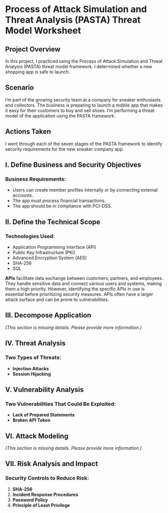 # Process of Attack Simulation and Threat Analysis (PASTA) Threat Model Worksheet

## Project Overview
In this project, I practiced using the Process of Attack Simulation and Threat Analysis (PASTA) threat model framework. I determined whether a new shopping app is safe to launch.

## Scenario
I’m part of the growing security team at a company for sneaker enthusiasts and collectors. The business is preparing to launch a mobile app that makes it easy for their customers to buy and sell shoes. I’m performing a threat model of the application using the PASTA framework.

## Actions Taken
I went through each of the seven stages of the PASTA framework to identify security requirements for the new sneaker company app.

## I. Define Business and Security Objectives
### Business Requirements:
- Users can create member profiles internally or by connecting external accounts.
- The app must process financial transactions.
- The app should be in compliance with PCI-DSS.

## II. Define the Technical Scope
### Technologies Used:
- Application Programming Interface (API)
- Public Key Infrastructure (PKI)
- Advanced Encryption System (AES)
- SHA-256
- SQL

**APIs** facilitate data exchange between customers, partners, and employees. They handle sensitive data and connect various users and systems, making them a high priority. However, identifying the specific APIs in use is essential before prioritizing security measures. APIs often have a larger attack surface and can be prone to vulnerabilities.

## III. Decompose Application
_(This section is missing details. Please provide more information.)_

## IV. Threat Analysis
### Two Types of Threats:
- **Injection Attacks**
- **Session Hijacking**

## V. Vulnerability Analysis
### Two Vulnerabilities That Could Be Exploited:
- **Lack of Prepared Statements**
- **Broken API Token**

## VI. Attack Modeling
_(This section is missing details. Please provide more information.)_

## VII. Risk Analysis and Impact
### Security Controls to Reduce Risk:
1. **SHA-256**
2. **Incident Response Procedures**
3. **Password Policy**
4. **Principle of Least Privilege**

